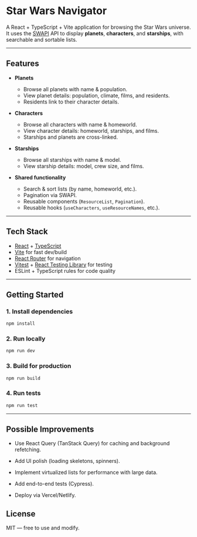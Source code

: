# Star Wars Navigator

A React + TypeScript + Vite application for browsing the Star Wars universe.  
It uses the [SWAPI](https://swapi.py4e.com/) API to display **planets**, **characters**, and **starships**, with searchable and sortable lists.

---

## Features

- **Planets**
  - Browse all planets with name & population.
  - View planet details: population, climate, films, and residents.
  - Residents link to their character details.

- **Characters**
  - Browse all characters with name & homeworld.
  - View character details: homeworld, starships, and films.
  - Starships and planets are cross-linked.

- **Starships**
  - Browse all starships with name & model.
  - View starship details: model, crew size, and films.

- **Shared functionality**
  - Search & sort lists (by name, homeworld, etc.).
  - Pagination via SWAPI.
  - Reusable components (`ResourceList`, `Pagination`).
  - Reusable hooks (`useCharacters`, `useResourceNames`, etc.).

---

## Tech Stack

- [React](https://react.dev/) + [TypeScript](https://www.typescriptlang.org/)  
- [Vite](https://vitejs.dev/) for fast dev/build  
- [React Router](https://reactrouter.com/) for navigation  
- [Vitest](https://vitest.dev/) + [React Testing Library](https://testing-library.com/docs/react-testing-library/intro) for testing  
- ESLint + TypeScript rules for code quality  

---

## Getting Started

### 1. Install dependencies
```bash
npm install
```

### 2. Run locally
```bash
npm run dev
```

### 3. Build for production
```bash
npm run build
```

### 4. Run tests
```bash
npm run test
```


---

## Possible Improvements

- Use React Query (TanStack Query) for caching and background refetching.

- Add UI polish (loading skeletons, spinners).

- Implement virtualized lists for performance with large data.

- Add end-to-end tests (Cypress).

- Deploy via Vercel/Netlify.

## License

MIT — free to use and modify.
